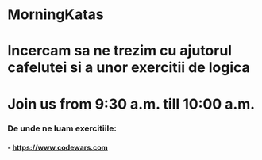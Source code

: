 # MorningKatas

# Incercam sa ne trezim cu ajutorul cafelutei si a unor exercitii de logica
# Join us from 9:30 a.m. till 10:00 a.m.

### De unde ne luam exercitiile:
#### - https://www.codewars.com
